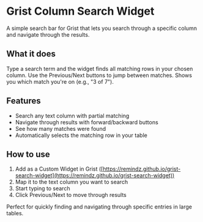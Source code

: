 # Grist Column Search Widget

A simple search bar for Grist that lets you search through a specific column and navigate through the results.

## What it does

Type a search term and the widget finds all matching rows in your chosen column. Use the Previous/Next buttons to jump between matches. Shows you which match you're on (e.g., "3 of 7").

## Features

- Search any text column with partial matching
- Navigate through results with forward/backward buttons
- See how many matches were found
- Automatically selects the matching row in your table

## How to use

1. Add as a Custom Widget in Grist ([https://remindz.github.io/grist-search-widget](https://remindz.github.io/grist-search-widget))
2. Map it to the text column you want to search
3. Start typing to search
4. Click Previous/Next to move through results

Perfect for quickly finding and navigating through specific entries in large tables.

